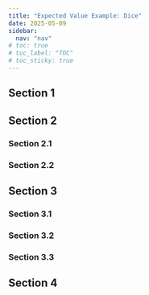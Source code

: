 ```yaml
---
title: "Expected Value Example: Dice"
date: 2025-05-09
sidebar:
  nav: "nav"
# toc: true
# toc_label: "TOC"
# toc_sticky: true
---
```

## Section 1

## Section 2
### Section 2.1
### Section 2.2


## Section 3
### Section 3.1
### Section 3.2
### Section 3.3

## Section 4